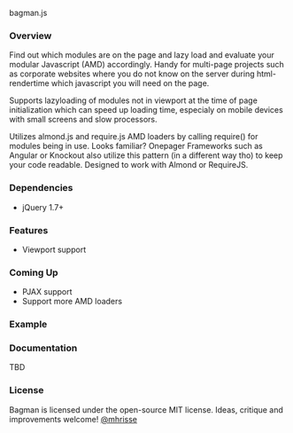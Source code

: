 bagman.js

### Overview
Find out which modules are on the page and lazy load and 
evaluate your modular Javascript (AMD) accordingly. Handy for
multi-page projects such as corporate websites where you do not know
on the server during html-rendertime which javascript you will need 
on the page.

Supports lazyloading of modules not in viewport
at the time of page initialization which can speed up loading time,
especialy on mobile devices with small screens and slow processors.
 
Utilizes almond.js and require.js AMD loaders by calling require() for modules
being in use. Looks familiar? Onepager Frameworks such as Angular or Knockout also utilize this pattern (in a different way tho) to keep your code readable. Designed to work with Almond or RequireJS. 

### Dependencies
* jQuery 1.7+

### Features
* Viewport support

### Coming Up
* PJAX support
* Support more AMD loaders

### Example
<div data-module="slider"> <!-- more of your html code --> </div>

### Documentation
TBD

### License
Bagman is licensed under the open-source MIT license.
Ideas, critique and improvements welcome!
[@mhrisse](http://twitter.com/mhrisse)